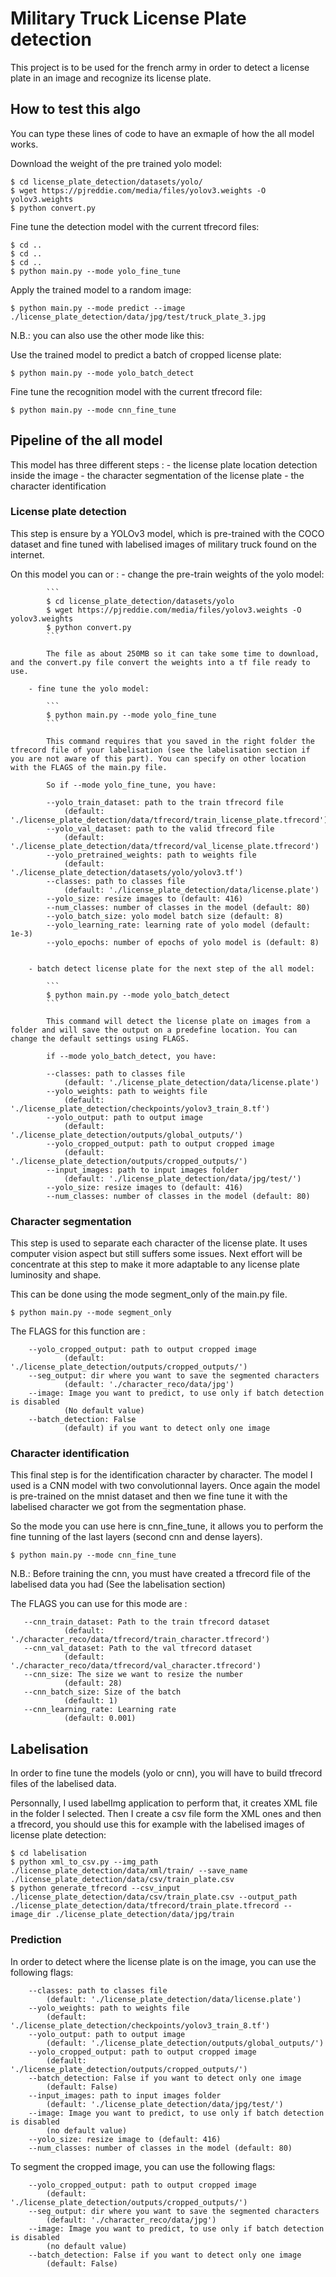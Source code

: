 # Military Truck License Plate detection

This project is to be used for the french army in order to detect a license plate in an image and recognize its license plate.

## How to test this algo

You can type these lines of code to have an exmaple of how the all model works.

Download the weight of the pre trained yolo model:
```
$ cd license_plate_detection/datasets/yolo/
$ wget https://pjreddie.com/media/files/yolov3.weights -O yolov3.weights
$ python convert.py
```

Fine tune the detection model with the current tfrecord files:
```
$ cd ..
$ cd ..
$ cd ..
$ python main.py --mode yolo_fine_tune
```

Apply the trained model to a random image:
```
$ python main.py --mode predict --image ./license_plate_detection/data/jpg/test/truck_plate_3.jpg
```

N.B.: you can also use the other mode like this:

Use the trained model to predict a batch of cropped license plate:
```
$ python main.py --mode yolo_batch_detect
```

Fine tune the recognition model with the current tfrecord file:
```
$ python main.py --mode cnn_fine_tune
```



## Pipeline of the all model

This model has three different steps : 
                            - the license plate location detection inside the image
                            - the character segmentation of the license plate
                            - the character identification

### License plate detection

This step is ensure by a YOLOv3 model, which is pre-trained with the COCO dataset and fine tuned with labelised images of military truck found on the internet.

On this model you can or :
        - change the pre-train weights of the yolo model:

            ```
            $ cd license_plate_detection/datasets/yolo
            $ wget https://pjreddie.com/media/files/yolov3.weights -O yolov3.weights
            $ python convert.py
            ```

            The file as about 250MB so it can take some time to download, and the convert.py file convert the weights into a tf file ready to use.

        - fine tune the yolo model:

            ```
            $ python main.py --mode yolo_fine_tune
            ```

            This command requires that you saved in the right folder the tfrecord file of your labelisation (see the labelisation section if you are not aware of this part). You can specify on other location with the FLAGS of the main.py file.

            So if --mode yolo_fine_tune, you have:
            
            --yolo_train_dataset: path to the train tfrecord file
                (default: './license_plate_detection/data/tfrecord/train_license_plate.tfrecord')
            --yolo_val_dataset: path to the valid tfrecord file
                (default: './license_plate_detection/data/tfrecord/val_license_plate.tfrecord')
            --yolo_pretrained_weights: path to weights file
                (default: './license_plate_detection/datasets/yolo/yolov3.tf')
            --classes: path to classes file
                (default: './license_plate_detection/data/license.plate')
            --yolo_size: resize images to (default: 416)
            --num_classes: number of classes in the model (default: 80)
            --yolo_batch_size: yolo model batch size (default: 8)
            --yolo_learning_rate: learning rate of yolo model (default: 1e-3)
            --yolo_epochs: number of epochs of yolo model is (default: 8)
            

        - batch detect license plate for the next step of the all model:

            ```
            $ python main.py --mode yolo_batch_detect
            ```

            This command will detect the license plate on images from a folder and will save the output on a predefine location. You can change the default settings using FLAGS.
            
            if --mode yolo_batch_detect, you have:
            
            --classes: path to classes file
                (default: './license_plate_detection/data/license.plate')
            --yolo_weights: path to weights file
                (default: './license_plate_detection/checkpoints/yolov3_train_8.tf')       
            --yolo_output: path to output image
                (default: './license_plate_detection/outputs/global_outputs/')
            --yolo_cropped_output: path to output cropped image
                (default: './license_plate_detection/outputs/cropped_outputs/')
            --input_images: path to input images folder
                (default: './license_plate_detection/data/jpg/test/')
            --yolo_size: resize images to (default: 416)
            --num_classes: number of classes in the model (default: 80)
            
            
### Character segmentation

This step is used to separate each character of the license plate. It uses computer vision aspect but still suffers some issues. Next effort will be concentrate at this step to make it more adaptable to any license plate luminosity and shape.

This can be done using the mode segment_only of the main.py file.
```
$ python main.py --mode segment_only
```

The FLAGS for this function are :
            
        --yolo_cropped_output: path to output cropped image
                (default: './license_plate_detection/outputs/cropped_outputs/')
        --seg_output: dir where you want to save the segmented characters
                (default: './character_reco/data/jpg')
        --image: Image you want to predict, to use only if batch detection is disabled 
                (No default value)
        --batch_detection: False 
                (default) if you want to detect only one image

### Character identification

This final step is for the identification character by character. The model I used is a CNN model with two convolutionnal layers. Once again the model is pre-trained on the mnist dataset and then we fine tune it with the labelised character we got from the segmentation phase.

So the mode you can use here is cnn_fine_tune, it allows you to perform the fine tunning of the last layers (second cnn and dense layers). 
```
$ python main.py --mode cnn_fine_tune
```

N.B.: Before training the cnn, you must have created a tfrecord file of the labelised data you had (See the labelisation section)

The FLAGS you can use for this mode are :
            
       --cnn_train_dataset: Path to the train tfrecord dataset
                (default: './character_reco/data/tfrecord/train_character.tfrecord')
       --cnn_val_dataset: Path to the val tfrecord dataset
                (default: './character_reco/data/tfrecord/val_character.tfrecord')
       --cnn_size: The size we want to resize the number 
                (default: 28)
       --cnn_batch_size: Size of the batch 
                (default: 1)
       --cnn_learning_rate: Learning rate 
                (default: 0.001)

## Labelisation

In order to fine tune the models (yolo or cnn), you will have to build tfrecord files of the labelised data.

Personnally, I used labelImg application to perform that, it creates XML file in the folder I selected.
Then I create a csv file form the XML ones and then a tfrecord, you should use this for example with the labelised images of license plate detection:

```
$ cd labelisation
$ python xml_to_csv.py --img_path ./license_plate_detection/data/xml/train/ --save_name ./license_plate_detection/data/csv/train_plate.csv
$ python generate_tfrecord --csv_input ./license_plate_detection/data/csv/train_plate.csv --output_path ./license_plate_detection/data/tfrecord/train_plate.tfrecord --image_dir ./license_plate_detection/data/jpg/train
```


### Prediction

In order to detect where the license plate is on the image, you can use the following flags:

        --classes: path to classes file
            (default: './license_plate_detection/data/license.plate')
        --yolo_weights: path to weights file
            (default: './license_plate_detection/checkpoints/yolov3_train_8.tf')
        --yolo_output: path to output image
            (default: './license_plate_detection/outputs/global_outputs/')
        --yolo_cropped_output: path to output cropped image
            (default: './license_plate_detection/outputs/cropped_outputs/')
        --batch_detection: False if you want to detect only one image
            (default: False)
        --input_images: path to input images folder
            (default: './license_plate_detection/data/jpg/test/')
        --image: Image you want to predict, to use only if batch detection is disabled
            (no default value)
        --yolo_size: resize image to (default: 416)
        --num_classes: number of classes in the model (default: 80)
        
To segment the cropped image, you can use the following flags:

        --yolo_cropped_output: path to output cropped image
            (default: './license_plate_detection/outputs/cropped_outputs/')
        --seg_output: dir where you want to save the segmented characters
            (default: './character_reco/data/jpg')
        --image: Image you want to predict, to use only if batch detection is disabled
            (no default value)
        --batch_detection: False if you want to detect only one image
            (default: False)

        